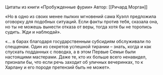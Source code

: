 Цитаты из книги «Пробужденные фурии»
Автор: [[Ричард Морган]]

«Но в одно из своих менее пылких мгновений сама Куэлл предложила оговорку для подобных ситуаций. Если факты против тебя, сказала она, но ты не можешь вынести отказа от веры, тогда хотя бы не торопись судить. Жди и наблюдай».

«... в барах благодаря государственным субсидиям обслуживали по спецценам. Один из секретов успешной тирании – знать, когда и как спускать подданных с поводка, а в этом Первые Семьи были настоящими мастерами. Даже те, кто их больше всего ненавидел, признали бы, что если речь заходит об уличных вечеринках, то к Харлану и его породе претензий быть не может».